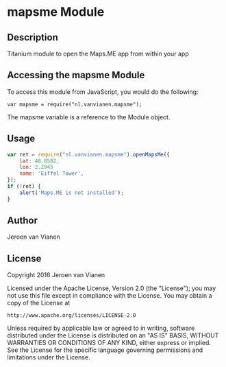 # mapsme Module

## Description

Titanium module to open the Maps.ME app from within your app

## Accessing the mapsme Module

To access this module from JavaScript, you would do the following:

    var mapsme = require("nl.vanvianen.mapsme");

The mapsme variable is a reference to the Module object.

## Usage

```js
var ret = require("nl.vanvianen.mapsme").openMapsMe({
	lat: 48.8582,
	lon: 2.2945
	name: 'Eiffel Tower',
});
if (!ret) {
	alert('Maps.ME is not installed');
}
```

## Author

Jeroen van Vianen

## License

Copyright 2016  Jeroen van Vianen

Licensed under the Apache License, Version 2.0 (the "License");
you may not use this file except in compliance with the License.
You may obtain a copy of the License at

    http://www.apache.org/licenses/LICENSE-2.0

Unless required by applicable law or agreed to in writing, software
distributed under the License is distributed on an "AS IS" BASIS,
WITHOUT WARRANTIES OR CONDITIONS OF ANY KIND, either express or implied.
See the License for the specific language governing permissions and
limitations under the License.
